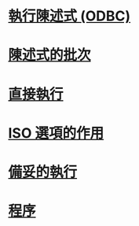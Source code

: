 # [執行陳述式 (ODBC)](executing-statements-odbc.md)
# [陳述式的批次](batches-of-statements.md)
# [直接執行](direct-execution.md)
# [ISO 選項的作用](effects-of-iso-options.md)
# [備妥的執行](prepared-execution.md)
# [程序](procedures.md)
